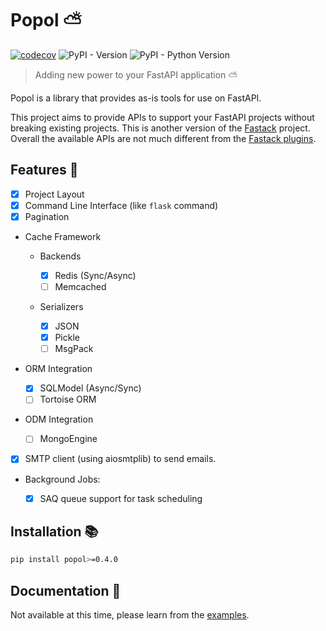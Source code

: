 # Popol ⛅

[![codecov](https://codecov.io/github/aprilahijriyan/popol/graph/badge.svg?token=3HG2SKPOLH)](https://codecov.io/github/aprilahijriyan/popol)
![PyPI - Version](https://img.shields.io/pypi/v/popol)
![PyPI - Python Version](https://img.shields.io/pypi/pyversions/popol)

> Adding new power to your FastAPI application ⛅

Popol is a library that provides as-is tools for use on FastAPI.

This project aims to provide APIs to support your FastAPI projects without breaking existing projects. This is another version of the [Fastack](https://github.com/fastack-dev/fastack) project. Overall the available APIs are not much different from the [Fastack plugins](https://github.com/fastack-dev).

## Features 🌟

- [x] Project Layout
- [x] Command Line Interface (like `flask` command)
- [x] Pagination
- Cache Framework

  - Backends

    - [x] Redis (Sync/Async)
    - [ ] Memcached

  - Serializers

    - [x] JSON
    - [x] Pickle
    - [ ] MsgPack

- ORM Integration

  - [x] SQLModel (Async/Sync)
  - [ ] Tortoise ORM

- ODM Integration

  - [ ] MongoEngine

- [x] SMTP client (using aiosmtplib) to send emails.
- Background Jobs:

  - [x] SAQ queue support for task scheduling

## Installation 📚

```sh
pip install popol>=0.4.0
```

## Documentation 📖

Not available at this time, please learn from the [examples](https://github.com/aprilahijriyan/popol/tree/main/examples).
